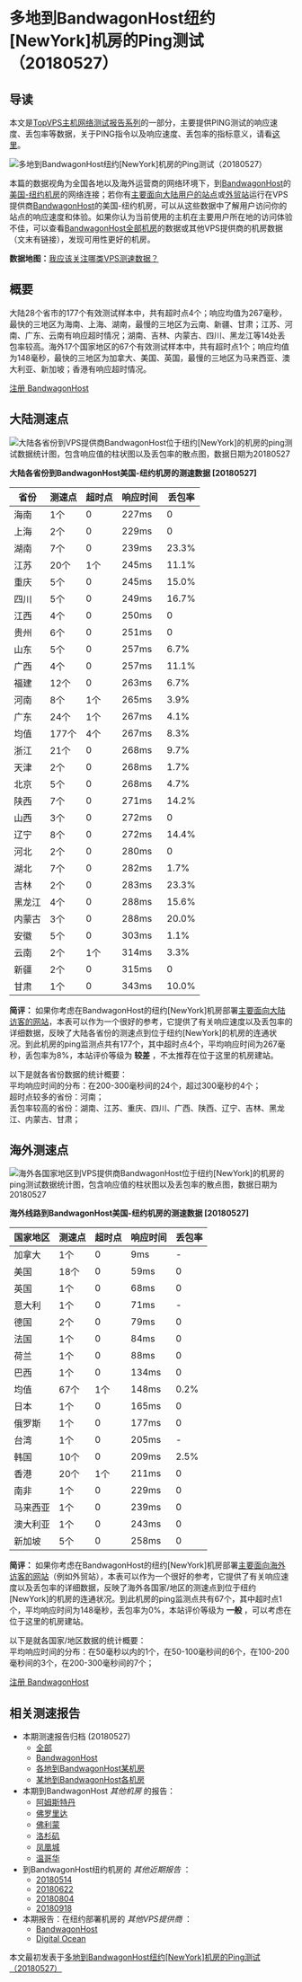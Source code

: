 #  多地到BandwagonHost纽约[NewYork]机房的Ping测试（20180527） 

## 导读

本文是[TopVPS主机网络测试报告系列](https://vps123.top/pingtest)的一部分，主要提供PING测试的响应速度、丢包率等数据，关于PING指令以及响应速度、丢包率的指标意义，请看[这里](https://vps123.top/what-is-ping.html)。

![多地到BandwagonHost纽约\[NewYork\]机房的Ping测试（20180527）](/images/thumbnails/to_bwg_NewYork.png)

本篇的数据视角为全国各地以及海外运营商的网络环境下，到[BandwagonHost](https://vps123.top/go/bwg)的[美国-纽约机房](https://vps123.top/bandwagon-facilities.html#newyork)的网络连接；若你有[主要面向大陆用户的站点](https://vps123.top/website-for-mainland-users.html)或[外贸站](https://vps123.top/website-for-internation-trade.html)运行在VPS提供商[BandwagonHost](https://vps123.top/go/bwg)的美国-纽约机房，可以从这些数据中了解用户访问你的站点的响应速度和体验。如果你认为当前使用的主机在主要用户所在地的访问体验不佳，可以查看[BandwagonHost全部机房](/bandwagon/isp/china/20180527-bandwagon-isp-china.md)的数据或其他VPS提供商的机房数据（文末有链接），发现可用性更好的机房。

**数据地图：**[我应该关注哪类VPS测速数据？](https://vps123.top/find-pingtest-data-you-need.html)

## 概要

大陆28个省市的177个有效测试样本中，共有超时点4个；响应均值为267毫秒，最快的三地区为海南、上海、湖南，最慢的三地区为云南、新疆、甘肃；江苏、河南、广东、云南有响应超时情况；湖南、吉林、内蒙古、四川、黑龙江等14处丢包率较高。海外17个国家地区的67个有效测试样本中，共有超时点1个；响应均值为148毫秒，最快的三地区为加拿大、美国、英国，最慢的三地区为马来西亚、澳大利亚、新加坡；香港有响应超时情况。

[注册 BandwagonHost](https://vps123.top/go/bwg/_btn1)

## 大陆测速点

![大陆各省份到VPS提供商BandwagonHost位于纽约\[NewYork\]的机房的ping测试数据统计图，包含响应值的柱状图以及丢包率的散点图，数据日期为20180527](/images/pingtests/bwg_20180527/plot_idc_bwg_usa-newyork_20180527_mainland.png)

**大陆各省份到BandwagonHost美国-纽约机房的测速数据 [20180527]**

省份 | 测速点 | 超时点 | 响应时间 | 丢包率  
---|---|---|---|---  
海南 | 1个 | 0 | 227ms | 0  
上海 | 2个 | 0 | 229ms | 0  
湖南 | 7个 | 0 | 239ms | 23.3%  
江苏 | 20个 | 1个 | 245ms | 11.1%  
重庆 | 5个 | 0 | 245ms | 15.0%  
四川 | 5个 | 0 | 249ms | 16.7%  
江西 | 4个 | 0 | 250ms | 0  
贵州 | 6个 | 0 | 251ms | 0  
山东 | 5个 | 0 | 257ms | 6.7%  
广西 | 4个 | 0 | 257ms | 11.1%  
福建 | 12个 | 0 | 263ms | 6.7%  
河南 | 8个 | 1个 | 265ms | 3.9%  
广东 | 24个 | 1个 | 267ms | 4.1%  
均值 | 177个 | 4个 | 267ms | 8.3%  
浙江 | 21个 | 0 | 268ms | 9.7%  
天津 | 2个 | 0 | 268ms | 1.7%  
北京 | 5个 | 0 | 268ms | 4.7%  
陕西 | 7个 | 0 | 271ms | 14.2%  
山西 | 3个 | 0 | 272ms | 0  
辽宁 | 8个 | 0 | 272ms | 14.4%  
河北 | 2个 | 0 | 280ms | 0  
湖北 | 7个 | 0 | 282ms | 1.7%  
吉林 | 2个 | 0 | 283ms | 23.3%  
黑龙江 | 4个 | 0 | 288ms | 15.6%  
内蒙古 | 3个 | 0 | 288ms | 20.0%  
安徽 | 5个 | 0 | 303ms | 1.1%  
云南 | 2个 | 1个 | 314ms | 3.3%  
新疆 | 2个 | 0 | 315ms | 0  
甘肃 | 1个 | 0 | 343ms | 10.0%  
  
**简评：** 如果你考虑在BandwagonHost的纽约[NewYork]机房部署[主要面向大陆访客的网站](website-for-mainland-users.html)，本表可以作为一个很好的参考，它提供了有关响应速度以及丢包率的详细数据，反映了大陆各省份的测速点到位于纽约[NewYork]的机房的连通状况。到此机房的ping监测点共有177个，其中超时点4个，平均响应时间为267毫秒，丢包率为8%，本站评价等级为 **较差** ，不太推荐在位于这里的机房建站。

以下是就各省份数据的统计概要：  
平均响应时间的分布：在200-300毫秒间的24个，超过300毫秒的4个；  
超时点较多的省份：河南；  
丢包率较高的省份：湖南、江苏、重庆、四川、广西、陕西、辽宁、吉林、黑龙江、内蒙古、甘肃；

## 海外测速点

![海外各国家地区到VPS提供商BandwagonHost位于纽约\[NewYork\]的机房的ping测试数据统计图，包含响应值的柱状图以及丢包率的散点图，数据日期为20180527](/images/pingtests/bwg_20180527/plot_idc_bwg_usa-newyork_20180527_overseas.png)

**海外线路到BandwagonHost美国-纽约机房的测速数据 [20180527]**

国家地区 | 测速点 | 超时点 | 响应时间 | 丢包率  
---|---|---|---|---  
加拿大 | 1个 | 0 | 9ms | -  
美国 | 18个 | 0 | 59ms | 0  
英国 | 1个 | 0 | 68ms | 0  
意大利 | 1个 | 0 | 71ms | -  
德国 | 2个 | 0 | 79ms | 0  
法国 | 1个 | 0 | 84ms | 0  
荷兰 | 1个 | 0 | 88ms | 0  
巴西 | 1个 | 0 | 134ms | 0  
均值 | 67个 | 1个 | 148ms | 0.2%  
日本 | 1个 | 0 | 165ms | 0  
俄罗斯 | 1个 | 0 | 177ms | 0  
台湾 | 1个 | 0 | 205ms | -  
韩国 | 10个 | 0 | 209ms | 2.5%  
香港 | 20个 | 1个 | 211ms | 0  
南非 | 1个 | 0 | 229ms | 0  
马来西亚 | 1个 | 0 | 239ms | 0  
澳大利亚 | 1个 | 0 | 243ms | 0  
新加坡 | 5个 | 0 | 258ms | 0  
  
**简评：** 如果你考虑在BandwagonHost的纽约[NewYork]机房部署[主要面向海外访客的网站](https://vps123.top/website-for-internation-trade.html)（例如外贸站），本表可以作为一个很好的参考，它提供了有关响应速度以及丢包率的详细数据，反映了海外各国家/地区的测速点到位于纽约[NewYork]的机房的连通状况。到此机房的ping监测点共有67个，其中超时点1个，平均响应时间为148毫秒，丢包率为0%，本站评价等级为 **一般** ，可以考虑在位于这里的机房建站。

以下是就各国家/地区数据的统计概要：  
平均响应时间的分布：在50毫秒以内的1个，在50-100毫秒间的6个，在100-200毫秒间的3个，在200-300毫秒间的7个；

[注册 BandwagonHost](https://vps123.top/go/bwg/_btn2)

## 相关测速报告

  * 本期测速报告归档 (20180527) 
    * [全部](https://vps123.top/pingtests/20180527 "本期各VPS提供商全部测速报告")
    * [BandwagonHost](https://vps123.top/pingtests/idc-bandwagon/20180527 "本期BandwagonHost的全部测速报告")
    * [各地到BandwagonHost某机房](https://vps123.top/pingtests/idc-bandwagon/isp-global/20180527 "以BandwagonHost某机房为关注对象的视角，横向比较大陆各省份、海外各国家地区")
    * [某地到BandwagonHost各机房](https://vps123.top/pingtests/idc-bandwagon/facility-all/20180527 "以大陆某省份为关注对象的视角，横向比较BandwagonHost各机房")
  * 本期到BandwagonHost _其他机房_ 的报告： 
    * [阿姆斯特丹](/bandwagon/idc/amsterdam/20180527-bandwagon-idc-amsterdam.md "多地到BandwagonHost阿姆斯特丹机房的Ping测试 20180527")
    * [佛罗里达](/bandwagon/idc/florida/20180527-bandwagon-idc-florida.md "多地到BandwagonHost佛罗里达机房的Ping测试 20180527")
    * [佛利蒙](/bandwagon/idc/fremont/20180527-bandwagon-idc-fremont.md "多地到BandwagonHost佛利蒙机房的Ping测试 20180527")
    * [洛杉矶](/bandwagon/idc/losangeles/20180527-bandwagon-idc-losangeles.md "多地到BandwagonHost洛杉矶机房的Ping测试 20180527")
    * [凤凰城](/bandwagon/idc/phoenix/20180527-bandwagon-idc-phoenix.md "多地到BandwagonHost凤凰城机房的Ping测试 20180527")
    * [温哥华](/bandwagon/idc/vancouver/20180527-bandwagon-idc-vancouver.md "多地到BandwagonHost温哥华机房的Ping测试 20180527")
  * 到BandwagonHost纽约机房的 _其他近期报告_ ： 
    * [20180514](/bandwagon/idc/newyork/20180514-bandwagon-idc-newyork.md "多地到BandwagonHost纽约机房的Ping测试 20180514")
    * [20180622](/bandwagon/idc/newyork/20180622-bandwagon-idc-newyork.md "多地到BandwagonHost纽约机房的Ping测试 20180622")
    * [20180804](/bandwagon/idc/newyork/20180804-bandwagon-idc-newyork.md "多地到BandwagonHost纽约机房的Ping测试 20180804")
    * [20180918](/bandwagon/idc/newyork/20180918-bandwagon-idc-newyork.md "多地到BandwagonHost纽约机房的Ping测试 20180918")
  * 本期报告：在纽约部署机房的 _其他VPS提供商_ ： 
    * [BandwagonHost](/bandwagon/idc/newyork/20180527-bwg-idc-newyork.md "多地到BandwagonHost纽约机房的Ping测试 20180527")
    * [Digital Ocean](do/idc/newyork/20180527-do-idc-newyork.md "多地到Digital Ocean纽约机房的Ping测试 20180527")



本文最初发表于[多地到BandwagonHost纽约[NewYork]机房的Ping测试（20180527）](https://vps123.top/pingtest/20180527-bandwagon-idc-newyork.html)
